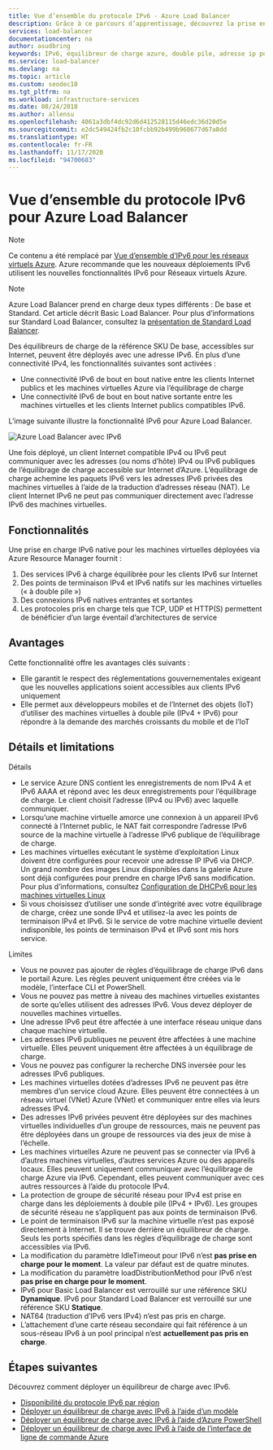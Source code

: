 ```yaml
---
title: Vue d’ensemble du protocole IPv6 - Azure Load Balancer
description: Grâce à ce parcours d’apprentissage, découvrez la prise en charge d’IPv6 pour Azure Load Balancer et les machines virtuelles à charge équilibrée.
services: load-balancer
documentationcenter: na
author: asudbring
keywords: IPv6, équilibreur de charge azure, double pile, adresse ip publique, ipv6 natif, mobile, iot
ms.service: load-balancer
ms.devlang: na
ms.topic: article
ms.custom: seodec18
ms.tgt_pltfrm: na
ms.workload: infrastructure-services
ms.date: 08/24/2018
ms.author: allensu
ms.openlocfilehash: 4061a3dbf4dc92d6d412528115d46edc36d20d5e
ms.sourcegitcommit: e2dc549424fb2c10fcbb92b499b960677d67a8dd
ms.translationtype: HT
ms.contentlocale: fr-FR
ms.lasthandoff: 11/17/2020
ms.locfileid: "94700683"
---
```

# <a name="overview-of-ipv6-for-azure-load-balancer"></a>Vue d’ensemble du protocole IPv6 pour Azure Load Balancer


>[!NOTE] 
>Ce contenu a été remplacé par [Vue d’ensemble d’IPv6 pour les réseaux virtuels Azure](../virtual-network/ipv6-overview.md). Azure recommande que les nouveaux déploiements IPv6 utilisent les nouvelles fonctionnalités IPv6 pour Réseaux virtuels Azure.

>[!NOTE]
>Azure Load Balancer prend en charge deux types différents : De base et Standard. Cet article décrit Basic Load Balancer. Pour plus d’informations sur Standard Load Balancer, consultez la [présentation de Standard Load Balancer](./load-balancer-overview.md).

Des équilibreurs de charge de la référence SKU De base, accessibles sur Internet, peuvent être déployés avec une adresse IPv6. En plus d’une connectivité IPv4, les fonctionnalités suivantes sont activées :

* Une connectivité IPv6 de bout en bout native entre les clients Internet publics et les machines virtuelles Azure via l’équilibrage de charge
* Une connectivité IPv6 de bout en bout native sortante entre les machines virtuelles et les clients Internet publics compatibles IPv6.

L’image suivante illustre la fonctionnalité IPv6 pour Azure Load Balancer.

![Azure Load Balancer avec IPv6](./media/load-balancer-ipv6-overview/load-balancer-ipv6.png)

Une fois déployé, un client Internet compatible IPv4 ou IPv6 peut communiquer avec les adresses (ou noms d’hôte) IPv4 ou IPv6 publiques de l’équilibrage de charge accessible sur Internet d’Azure. L’équilibrage de charge achemine les paquets IPv6 vers les adresses IPv6 privées des machines virtuelles à l’aide de la traduction d’adresses réseau (NAT). Le client Internet IPv6 ne peut pas communiquer directement avec l’adresse IPv6 des machines virtuelles.

## <a name="features"></a>Fonctionnalités

Une prise en charge IPv6 native pour les machines virtuelles déployées via Azure Resource Manager fournit :

1. Des services IPv6 à charge équilibrée pour les clients IPv6 sur Internet
2. Des points de terminaison IPv4 et IPv6 natifs sur les machines virtuelles (« à double pile »)
3. Des connexions IPv6 natives entrantes et sortantes
4. Les protocoles pris en charge tels que TCP, UDP et HTTP(S) permettent de bénéficier d’un large éventail d’architectures de service

## <a name="benefits"></a>Avantages

Cette fonctionnalité offre les avantages clés suivants :

* Elle garantit le respect des réglementations gouvernementales exigeant que les nouvelles applications soient accessibles aux clients IPv6 uniquement
* Elle permet aux développeurs mobiles et de l’Internet des objets (IoT) d’utiliser des machines virtuelles à double pile (IPv4 + IPv6) pour répondre à la demande des marchés croissants du mobile et de l’IoT

## <a name="details-and-limitations"></a>Détails et limitations

Détails

* Le service Azure DNS contient les enregistrements de nom IPv4 A et IPv6 AAAA et répond avec les deux enregistrements pour l’équilibrage de charge. Le client choisit l’adresse (IPv4 ou IPv6) avec laquelle communiquer.
* Lorsqu’une machine virtuelle amorce une connexion à un appareil IPv6 connecté à l’Internet public, le NAT fait correspondre l’adresse IPv6 source de la machine virtuelle à l’adresse IPv6 publique de l’équilibrage de charge.
* Les machines virtuelles exécutant le système d’exploitation Linux doivent être configurées pour recevoir une adresse IP IPv6 via DHCP. Un grand nombre des images Linux disponibles dans la galerie Azure sont déjà configurées pour prendre en charge IPv6 sans modification. Pour plus d’informations, consultez [Configuration de DHCPv6 pour les machines virtuelles Linux](load-balancer-ipv6-for-linux.md)
* Si vous choisissez d’utiliser une sonde d’intégrité avec votre équilibrage de charge, créez une sonde IPv4 et utilisez-la avec les points de terminaison IPv4 et IPv6. Si le service de votre machine virtuelle devient indisponible, les points de terminaison IPv4 et IPv6 sont mis hors service.

Limites

* Vous ne pouvez pas ajouter de règles d’équilibrage de charge IPv6 dans le portail Azure. Les règles peuvent uniquement être créées via le modèle, l’interface CLI et PowerShell.
* Vous ne pouvez pas mettre à niveau des machines virtuelles existantes de sorte qu’elles utilisent des adresses IPv6. Vous devez déployer de nouvelles machines virtuelles.
* Une adresse IPv6 peut être affectée à une interface réseau unique dans chaque machine virtuelle.
* Les adresses IPv6 publiques ne peuvent être affectées à une machine virtuelle. Elles peuvent uniquement être affectées à un équilibrage de charge.
* Vous ne pouvez pas configurer la recherche DNS inversée pour les adresses IPv6 publiques.
* Les machines virtuelles dotées d’adresses IPv6 ne peuvent pas être membres d’un service cloud Azure. Elles peuvent être connectées à un réseau virtuel (VNet) Azure (VNet) et communiquer entre elles via leurs adresses IPv4.
* Des adresses IPv6 privées peuvent être déployées sur des machines virtuelles individuelles d’un groupe de ressources, mais ne peuvent pas être déployées dans un groupe de ressources via des jeux de mise à l’échelle.
* Les machines virtuelles Azure ne peuvent pas se connecter via IPv6 à d’autres machines virtuelles, d’autres services Azure ou des appareils locaux. Elles peuvent uniquement communiquer avec l’équilibrage de charge Azure via IPv6. Cependant, elles peuvent communiquer avec ces autres ressources à l’aide du protocole IPv4.
* La protection de groupe de sécurité réseau pour IPv4 est prise en charge dans les déploiements à double pile (IPv4 + IPv6). Les groupes de sécurité réseau ne s’appliquent pas aux points de terminaison IPv6.
* Le point de terminaison IPv6 sur la machine virtuelle n’est pas exposé directement à Internet. Il se trouve derrière un équilibreur de charge. Seuls les ports spécifiés dans les règles d’équilibrage de charge sont accessibles via IPv6.
* La modification du paramètre IdleTimeout pour IPv6 n’est **pas prise en charge pour le moment**. La valeur par défaut est de quatre minutes.
* La modification du paramètre loadDistributionMethod pour IPv6 n’est **pas prise en charge pour le moment**.
* IPv6 pour Basic Load Balancer est verrouillé sur une référence SKU **Dynamique**.  IPv6 pour Standard Load Balancer est verrouillé sur une référence SKU **Statique**.
* NAT64 (traduction d’IPv6 vers IPv4) n’est pas pris en charge.
* L’attachement d’une carte réseau secondaire qui fait référence à un sous-réseau IPv6 à un pool principal n’est **actuellement pas pris en charge**.

## <a name="next-steps"></a>Étapes suivantes

Découvrez comment déployer un équilibreur de charge avec IPv6.

* [Disponibilité du protocole IPv6 par région](https://go.microsoft.com/fwlink/?linkid=828357)
* [Déployer un équilibreur de charge avec IPv6 à l’aide d’un modèle](load-balancer-ipv6-internet-template.md)
* [Déployer un équilibreur de charge avec IPv6 à l’aide d’Azure PowerShell](load-balancer-ipv6-internet-ps.md)
* [Déployer un équilibreur de charge avec IPv6 à l’aide de l’interface de ligne de commande Azure](load-balancer-ipv6-internet-cli.md)